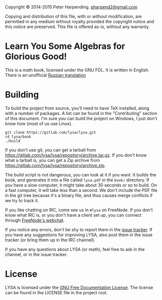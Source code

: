 Copyright © 2014-2015 Peter Harpending. <pharpend2@gmail.com>

Copying and distribution of this file, with or without modification, are
permitted in any medium without royalty provided the copyright notice and this
notice are preserved.  This file is offered as-is, without any warranty.

# Learn You Some Algebras for Glorious Good!

This is a math book, licensed under the GNU FDL. It is written in English. There
is an unofficial [Russian translation](https://github.com/gazay/lysa)

# Building

To build the project from source, you'll need to have TeX installed, along with
a number of packages. A list can be found in the "Contributing" section of this
document. I'm sure you can build the project on Windows, I just don't know how
(most of us use Linux).

```
git clone https://gitlab.com/lysa/lysa.git
cd lysa/book
./build
```

If you don't use git, you can get a tarball from
<https://gitlab.com/lysa/lysa/repository/archive.tar.gz>. If you don't know what
a tarball is, you can get a Zip archive from
<https://gitlab.com/lysa/lysa/repository/archive.zip>.

The build script is not dangerous, you can look at it if you want. It builds the
book, and generates it into a file called `lysa.pdf` in the `book/`
directory. If you have a slow computer, it might take about 30 seconds or so to
build. On a fast computer, it will take less than a second. We don't include the
PDF file in the git tree because it's a binary file, and thus causes merge
conflicts if we try to track it.

If you like chatting on IRC, come see us in `#lysa` on FreeNode. If you don't
know what IRC is, or you don't have a client set up, you can connect through
[FreeNode's webchat][webchat].

If you notice any errors, don't be shy to report them in the
[issue tracker](//github.com/pharpend/lysa/issues). If you have any suggestions
for improving LYSA, also post them in the issue tracker (or bring them up in the
IRC channel).

If you have any questions about LYSA (or math), feel free to ask in the channel,
or in the issue tracker.

[webchat]: http://webchat.freenode.net/?channels=lysa


# License

LYSA is licensed under the [GNU Free Documentation License][gfdl]. The license
can be found in the LICENSE file in the project root.

[gfdl]: https://gnu.org/licenses/fdl.html

